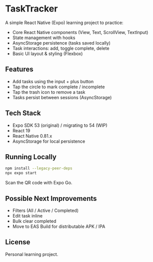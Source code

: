 # TaskTracker

A simple React Native (Expo) learning project to practice:

- Core React Native components (View, Text, ScrollView, TextInput)
- State management with hooks
- AsyncStorage persistence (tasks saved locally)
- Task interactions: add, toggle complete, delete
- Basic UI layout & styling (Flexbox)

## Features
- Add tasks using the input + plus button
- Tap the circle to mark complete / incomplete
- Tap the trash icon to remove a task
- Tasks persist between sessions (AsyncStorage)

## Tech Stack
- Expo SDK 53 (original) / migrating to 54 (WIP)
- React 19
- React Native 0.81.x
- AsyncStorage for local persistence

## Running Locally
```bash
npm install --legacy-peer-deps
npx expo start
```
Scan the QR code with Expo Go.

## Possible Next Improvements
- Filters (All / Active / Completed)
- Edit task inline
- Bulk clear completed
- Move to EAS Build for distributable APK / IPA

## License
Personal learning project.
